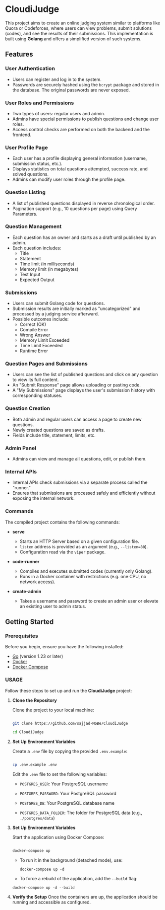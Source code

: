 # CloudiJudge

This project aims to create an online judging system similar to platforms like Quora or Codeforces, where users can view problems, submit solutions (codes), and see the results of their submissions. This implementation is built using **Golang** and offers a simplified version of such systems.

## Features

### User Authentication
- Users can register and log in to the system.
- Passwords are securely hashed using the `bcrypt` package and stored in the database. The original passwords are never exposed.

### User Roles and Permissions
- Two types of users: regular users and admin.
- Admins have special permissions to publish questions and change user roles.
- Access control checks are performed on both the backend and the frontend.

### User Profile Page
- Each user has a profile displaying general information (username, submission status, etc.).
- Displays statistics on total questions attempted, success rate, and solved questions.
- Admins can modify user roles through the profile page.

### Question Listing
- A list of published questions displayed in reverse chronological order.
- Pagination support (e.g., 10 questions per page) using Query Parameters.

### Question Management
- Each question has an owner and starts as a draft until published by an admin.
- Each question includes:
  - Title
  - Statement
  - Time limit (in milliseconds)
  - Memory limit (in megabytes)
  - Test Input
  - Expected Output

### Submissions
- Users can submit Golang code for questions.
- Submission results are initially marked as "uncategorized" and processed by a judging service afterward.
- Possible outcomes include:
  - Correct (OK)
  - Compile Error
  - Wrong Answer
  - Memory Limit Exceeded
  - Time Limit Exceeded
  - Runtime Error

### Question Pages and Submissions
- Users can see the list of published questions and click on any question to view its full content.
- An "Submit Response" page allows uploading or pasting code.
- A "My Submissions" page displays the user's submission history with corresponding statuses.

### Question Creation
- Both admin and regular users can access a page to create new questions.
- Newly created questions are saved as drafts.
- Fields include title, statement, limits, etc.

### Admin Panel
- Admins can view and manage all questions, edit, or publish them.

### Internal APIs
- Internal APIs check submissions via a separate process called the "runner."
- Ensures that submissions are processed safely and efficiently without exposing the internal network.

### Commands
The compiled project contains the following commands:

- **serve**
  - Starts an HTTP Server based on a given configuration file.
  - `listen` address is provided as an argument (e.g., `--listen=80`).
  - Configuration read via the `viper` package.

- **code-runner**
  - Compiles and executes submitted codes (currently only Golang).
  - Runs in a Docker container with restrictions (e.g. one CPU, no network access).

- **create-admin**
  - Takes a username and password to create an admin user or elevate an existing user to admin status.

## Getting Started

### Prerequisites
Before you begin, ensure you have the following installed:

- [Go](https://go.dev/) (version 1.23 or later)
- [Docker](https://www.docker.com/)
- [Docker Compose](https://docs.docker.com/compose/)

### USAGE

Follow these steps to set up and run the **CloudiJudge** project:

  

1.  **Clone the Repository**

  

	Clone the project to your local machine:
	```bash

	git clone https://github.com/sajjad-MoBe/CloudiJudge

	cd CloudiJudge

	```

  

2.  **Set Up Environment Variables**

	Create a `.env` file by copying the provided `.env.example`:

	```bash

	cp .env.example .env

	```

	Edit the `.env` file to set the following variables:

	-  `POSTGRES_USER`: Your PostgreSQL username

	-  `POSTGRES_PASSWORD`: Your PostgreSQL password

	-  `POSTGRES_DB`: Your PostgreSQL database name

	-  `POSTGRES_DATA_FOLDER`: The folder for PostgreSQL data (e.g., `./postgres/data`)

  

3.  **Set Up Environment Variables**

	Start the application using Docker Compose:

	```bash

	docker-compose up

	```

  
	
	- To run it in the background (detached mode), use:

		``docker-compose up -d``

	- To force a rebuild of the application, add the `--build` flag:
  
	``docker-compose up -d --build``

4.  **Verify the Setup**
	Once the containers are up, the application should be running and accessible as configured.